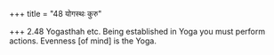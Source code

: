+++
title = "48 योगस्थः कुरु"

+++
2.48 Yogasthah etc. Being established in Yoga you must perform actions.
Evenness \[of mind\] is the Yoga.

